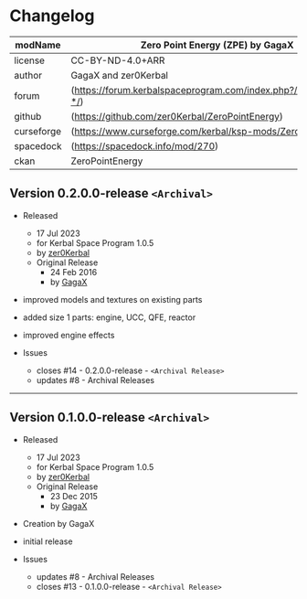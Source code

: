 # Changelog  
  
| modName    | Zero Point Energy (ZPE) by GagaX                                    |
| ---------- | ----------------------------------------------------------------- |
| license    | CC-BY-ND-4.0+ARR                                                  |
| author     | GagaX and zer0Kerbal                                              |
| forum      | (https://forum.kerbalspaceprogram.com/index.php?/topic/218476-*/) |
| github     | (https://github.com/zer0Kerbal/ZeroPointEnergy)                     |
| curseforge | (https://www.curseforge.com/kerbal/ksp-mods/ZeroPointEnergy)        |
| spacedock  | (https://spacedock.info/mod/270)                                  |
| ckan       | ZeroPointEnergy                                                     |

## Version 0.2.0.0-release `<Archival>`

* Released
  * 17 Jul 2023
  * for Kerbal Space Program 1.0.5
  * by [zer0Kerbal](https://github.com/zer0Kerbal)
  * Original Release
    * 24 Feb 2016
    * by [GagaX](https://forum.kerbalspaceprogram.com/profile/57813-*/)

* improved models and textures on existing parts
* added size 1 parts: engine, UCC, QFE, reactor
* improved engine effects
* Issues
  * closes #14 - 0.2.0.0-release - `<Archival Release>`
  * updates #8 - Archival Releases

---

## Version 0.1.0.0-release `<Archival>`

* Released
  * 17 Jul 2023
  * for Kerbal Space Program 1.0.5
  * by [zer0Kerbal](https://github.com/zer0Kerbal)
  * Original Release
    * 23 Dec 2015
    * by [GagaX](https://forum.kerbalspaceprogram.com/profile/57813-*/)

* Creation by GagaX
* initial release
* Issues
  * updates #8 - Archival Releases
  * closes #13 - 0.1.0.0-release - `<Archival Release>`